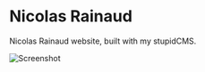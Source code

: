 Nicolas Rainaud
===============

Nicolas Rainaud website, built with my stupidCMS.

![Screenshot](http://grabs.lucasmouilleron.com/Screen%20Shot%202016-09-08%20at%2013.04.05.png)